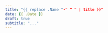 ```yaml
---
title: "{{ replace .Name "-" " " | title }}"
date: {{ .Date }}
draft: true
subtitle: "..."
---
```


